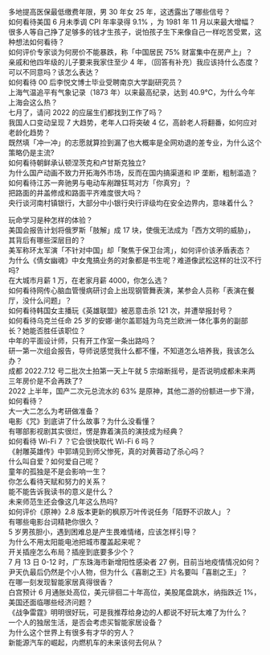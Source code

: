 多地提高医保最低缴费年限，男 30 年女 25 年，这透露出了哪些信号？  
如何看待美国 6 月未季调 CPI 年率录得 9.1% ，为 1981 年 11 月以来最大增幅？  
很多人等自己挣了足够多的钱才生孩子，说怕孩子生下来像自己一样吃苦受累，这种想法如何看待？  
如何评价专家谈为何房价不能暴跌，称「中国居民 75% 财富集中在房产上」？  
亲戚和他四年级的儿子要来我家住至少 4 年，（回答有补充）我应该持什么态度？可以不同意吗？该怎么表达？  
如何看待 00 后李悦文博士毕业受聘南京大学副研究员？  
上海气温追平有气象记录（1873 年）以来最高纪录，达到 40.9℃，为什么今年上海会这么热？  
七月了，请问 2022 的应届生们都找到工作了吗？  
我国人口变动呈现 7 大趋势，老年人口将突破 4 亿，高龄老人将翻番，如何应对老龄化趋势？  
既然填「冲一冲」的志愿就算捡到漏了也大概率是全网劝退的差专业，为什么这个策略仍是主流?  
如何看待朝鲜承认顿涅茨克和卢甘斯克独立?  
为什么国产动画不致力开拓海外市场，反而在国内搞渠道和 IP 垄断，粗制滥造？  
如何看待江苏一奔驰男与电动车剐蹭狂骂对方「你真穷」？  
把路面的井盖修成和路面平齐难度很大吗？  
央行谈河南村镇银行，大部分中小银行央行评级均在安全边界内，意味着什么？
  
玩命学习是种怎样的体验？  
美国会报告计划将俄罗斯「肢解」成 17 块，使俄无法成为「西方文明的威胁」，其背后有哪些深层目的？  
美军称环太军演「不针对中国」却「聚焦于保卫台湾」，如何评价该矛盾表态？  
为什么《倩女幽魂》中女鬼搞业务的对象都是书生呢？难道像武松这样的壮汉不行吗?  
在大城市月薪 1 万，在老家月薪 4000，你怎么选？  
如何看待网传心脑血管慢病研讨会上出现钢管舞表演，某参会人员称「表演在餐厅，没什么问题」？  
如何看待韩国女主播玩《英雄联盟》被恶意击杀 121 次，并遭举报封号？  
如何看待乌克兰任命 25 岁的安娜·谢尔盖耶娃为乌克兰欧洲一体化事务的副部长？她能否胜任该职位？  
中年的平面设计师，只有开工作室一条出路吗？  
研一第一次组会报告，导师说感觉我什么都不懂，不知道怎么培养我，我该怎么办？  
成都 2022.7.12 号二批次土拍第一天上午就 5 宗熔断摇号，是否说明成都未来两三年房价是不会再跌了?  
2022 上半年，国产二次元总流水的 63% 是原神，其他二游的份额进一步下滑，如何看待？  
大一大二怎么为考研做准备？  
电影《咒》到底讲了什么故事？为什么没看懂？  
有哪部影视剧其实很烂，愣是靠着演员的演技成为经典？  
如何看待 Wi-Fi 7 ？它会很快取代 Wi-Fi 6 吗？  
《射雕英雄传》中郭靖见到师父惨死，真的对黄蓉动了杀心吗？  
什么叫自爱？如何爱自己呢？  
童年的孤独是不是会影响一生？  
你怎么看待天赋和努力的关系？  
能不能告诉我读书的意义是什么？  
未来师范生还会像这几年这么热吗?  
如何评价《原神》2.8 版本更新的枫原万叶传说任务「陌野不识故人」？  
有哪些电影台词精艳你很久？  
5 岁男孩胆小，遇到困难总是产生畏难情绪，应该怎样引导？  
为什么不用太阳能电池把城市覆盖起来呢？  
开关插座怎么布局？插座到底要多少个？  
7 月 13 日 0-12 时，广东珠海市新增阳性感染者 27 例，目前当地疫情情况如何？  
尹天仇最后仍然是个小人物，但为什么《喜剧之王》片名要叫「喜剧之王」？  
在哪一刻发现智能家居真得很香？  
白宫预计 6 月通胀处高位，美元徘徊二十年高位，美股尾盘跳水，纳指跌近 1%，美国还面临哪些经济问题？  
《战争雷霆》明明很好玩，可是我推荐给身边的人都说不好玩太难了为什么？  
一个人的独居生活，是否会考虑买智能家居设备？  
为什么这个世界上有很多有才华的穷人？  
新能源汽车的崛起，内燃机车的未来该何去何从？  
